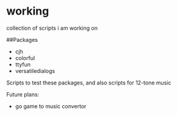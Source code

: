 # working
collection of scripts i am working on

##Packages
- cjh
- colorful
- ttyfun
- versatiledialogs

Scripts to test these packages, and also scripts for 12-tone music

Future plans:
- go game to music convertor